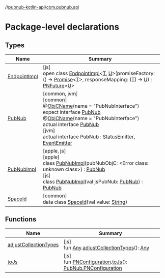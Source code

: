 //[pubnub-kotlin-api](../../index.md)/[com.pubnub.api](index.md)

# Package-level declarations

## Types

| Name | Summary |
|---|---|
| [EndpointImpl](-endpoint-impl/index.md) | [js]<br>open class [EndpointImpl](-endpoint-impl/index.md)&lt;[T](-endpoint-impl/index.md), [U](-endpoint-impl/index.md)&gt;(promiseFactory: () -&gt; [Promise](https://kotlinlang.org/api/latest/jvm/stdlib/kotlin-stdlib/kotlin.js/-promise/index.html)&lt;[T](-endpoint-impl/index.md)&gt;, responseMapping: ([T](-endpoint-impl/index.md)) -&gt; [U](-endpoint-impl/index.md)) : [PNFuture](../../../../pubnub-kotlin/pubnub-kotlin-core-api/pubnub-kotlin-core-api/com.pubnub.kmp/-p-n-future/index.md)&lt;[U](-endpoint-impl/index.md)&gt; |
| [PubNub](-pub-nub/index.md) | [common, jvm]<br>[common]<br>@[ObjCName](https://kotlinlang.org/api/latest/jvm/stdlib/kotlin-stdlib/kotlin.native/-obj-c-name/index.html)(name = &quot;PubNubInterface&quot;)<br>expect interface [PubNub](-pub-nub/index.md)<br>@[ObjCName](https://kotlinlang.org/api/latest/jvm/stdlib/kotlin-stdlib/kotlin.native/-obj-c-name/index.html)(name = &quot;PubNubInterface&quot;)<br>actual interface [PubNub](-pub-nub/index.md)<br>[jvm]<br>actual interface [PubNub](-pub-nub/index.md) : [StatusEmitter](../com.pubnub.api.v2.callbacks/-status-emitter/index.md), [EventEmitter](../../../../pubnub-kotlin/pubnub-kotlin-api/pubnub-kotlin-api/com.pubnub.api.v2.callbacks/-event-emitter/index.md) |
| [PubNubImpl](../../../../pubnub-kotlin/pubnub-kotlin-api/pubnub-kotlin-api/com.pubnub.api/[js]-pub-nub-impl/index.md) | [apple, js]<br>[apple]<br>class [PubNubImpl]([apple]-pub-nub-impl/index.md)(pubNubObjC: <!---  GfmCommand {"@class":"org.jetbrains.dokka.gfm.ResolveLinkGfmCommand","dri":{"packageName":"","classNames":"<Error class: unknown class>","callable":null,"target":{"@class":"org.jetbrains.dokka.links.PointingToDeclaration"},"extra":null}} --->&lt;Error class: unknown class&gt;<!--- --->) : [PubNub](-pub-nub/index.md)<br>[js]<br>class [PubNubImpl]([js]-pub-nub-impl/index.md)(val jsPubNub: [PubNub](../[root]/-pub-nub/index.md)) : [PubNub](-pub-nub/index.md) |
| [SpaceId](-space-id/index.md) | [common]<br>data class [SpaceId](-space-id/index.md)(val value: [String](https://kotlinlang.org/api/latest/jvm/stdlib/kotlin-stdlib/kotlin/-string/index.html)) |

## Functions

| Name | Summary |
|---|---|
| [adjustCollectionTypes](adjust-collection-types.md) | [js]<br>fun [Any](https://kotlinlang.org/api/latest/jvm/stdlib/kotlin-stdlib/kotlin/-any/index.html).[adjustCollectionTypes](adjust-collection-types.md)(): [Any](https://kotlinlang.org/api/latest/jvm/stdlib/kotlin-stdlib/kotlin/-any/index.html) |
| [toJs](to-js.md) | [js]<br>fun [PNConfiguration](../../../../pubnub-kotlin/pubnub-kotlin-core-api/pubnub-kotlin-core-api/com.pubnub.api.v2/-p-n-configuration/index.md).[toJs](to-js.md)(): [PubNub.PNConfiguration](../[root]/-pub-nub/-p-n-configuration/index.md) |
